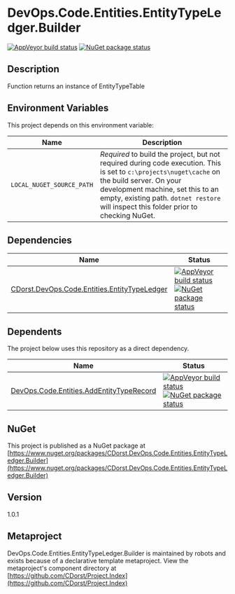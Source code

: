 # DevOps.Code.Entities.EntityTypeLedger.Builder

[![AppVeyor build status](https://img.shields.io/appveyor/ci/cdorst/devops-code-entities-entitytypeledger-builder.svg?label=AppVeyor&style=for-the-badge)](https://ci.appveyor.com/project/cdorst/devops-code-entities-entitytypeledger-builder)
[![NuGet package status](https://img.shields.io/nuget/v/CDorst.DevOps.Code.Entities.EntityTypeLedger.Builder.svg?label=NuGet&style=for-the-badge)](https://www.nuget.org/packages/CDorst.DevOps.Code.Entities.EntityTypeLedger.Builder)

## Description

Function returns an instance of EntityTypeTable

## Environment Variables

This project depends on this environment variable:

Name | Description
---- | -----------
`LOCAL_NUGET_SOURCE_PATH` | *Required* to build the project, but not required during code execution. This is set to `c:\projects\nuget\cache` on the build server. On your development machine, set this to an empty, existing path. `dotnet restore` will inspect this folder prior to checking NuGet.

## Dependencies

Name | Status
---- | ------
[CDorst.DevOps.Code.Entities.EntityTypeLedger](https://github.com/CDorst/DevOps.Code.Entities.EntityTypeLedger) | [![AppVeyor build status](https://img.shields.io/appveyor/ci/cdorst/devops-code-entities-entitytypeledger.svg?label=AppVeyor&style=flat-square)](https://ci.appveyor.com/project/cdorst/devops-code-entities-entitytypeledger) [![NuGet package status](https://img.shields.io/nuget/v/CDorst.DevOps.Code.Entities.EntityTypeLedger.svg?label=NuGet&style=flat-square)](https://www.nuget.org/packages/CDorst.DevOps.Code.Entities.EntityTypeLedger)

## Dependents

The project below uses this repository as a direct dependency.

Name | Status
---- | ------
[DevOps.Code.Entities.AddEntityTypeRecord](https://github.com/CDorst./DevOps.Code.Entities.AddEntityTypeRecord) | [![AppVeyor build status](https://img.shields.io/appveyor/ci/cdorst./devops-code-entities-addentitytyperecord.svg?label=AppVeyor&style=flat-square)](https://ci.appveyor.com/project/cdorst./devops-code-entities-addentitytyperecord) [![NuGet package status](https://img.shields.io/nuget/v/CDorst..DevOps.Code.Entities.AddEntityTypeRecord.svg?label=NuGet&style=flat-square)](https://www.nuget.org/packages/CDorst..DevOps.Code.Entities.AddEntityTypeRecord)

## NuGet


This project is published as a NuGet package at [https://www.nuget.org/packages/CDorst.DevOps.Code.Entities.EntityTypeLedger.Builder](https://www.nuget.org/packages/CDorst.DevOps.Code.Entities.EntityTypeLedger.Builder)

## Version

1.0.1

## Metaproject

DevOps.Code.Entities.EntityTypeLedger.Builder is maintained by robots and exists because of a declarative template metaproject. View the metaproject's component directory at [https://github.com/CDorst/Project.Index](https://github.com/CDorst/Project.Index)


